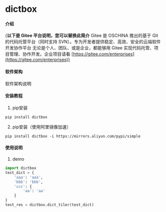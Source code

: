 # dictbox

#### 介绍
{**以下是 Gitee 平台说明，您可以替换此简介**
Gitee 是 OSCHINA 推出的基于 Git 的代码托管平台（同时支持 SVN）。专为开发者提供稳定、高效、安全的云端软件开发协作平台
无论是个人、团队、或是企业，都能够用 Gitee 实现代码托管、项目管理、协作开发。企业项目请看 [https://gitee.com/enterprises](https://gitee.com/enterprises)}

#### 软件架构
软件架构说明


#### 安装教程

1.  pip安装
```shell script
pip install dictbox
```
2.  pip安装（使用阿里镜像加速）
```shell script
pip install dictbox -i https://mirrors.aliyun.com/pypi/simple
```

#### 使用说明

1.  demo
```python
import dictbox
test_dict = {
    'aaa': 'aaa',
    'bbb': 'bbb',
    'ccc': {
        'aa': 'aa'
    }
}
test_res = dictbox.dict_tiler(test_dict)
```
